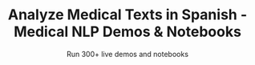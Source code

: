 ---
layout: demopagenew
title: Analyze Medical Texts in Spanish - Medical NLP Demos & Notebooks
seotitle: 'Medical NLP: Analyze Medical Texts in Spanish - John Snow Labs'
subtitle: Run 300+ live demos and notebooks
full_width: true
permalink: /analyze_medical_text_spanish
key: demo
article_header:
  type: demo
license: false
mode: immersivebg
show_edit_on_github: false
show_date: false
data:
  sections:  
    - secheader: yes
      secheader:
        - subtitle: Analyze Medical Texts in Spanish - Live Demos & Notebooks
          activemenu: analyze_medical_text_spanish
      source: yes
      source: 
        - title: Detect professions and occupations in Spanish
          id: detect_professions_occupations_Spanish_texts 
          image: 
              src: /assets/images/Classify-documents.svg
          excerpt: Automatically identify professions and occupations entities in Spanish texts using our pretrained Spark NLP for Healthcare model. 
          actions:
          - text: Live Demo
            type: normal
            url: https://demo.johnsnowlabs.com/healthcare/NER_PROFESSIONS_ES/ 
          - text: Colab
            type: blue_btn
            url: https://colab.research.google.com/github/JohnSnowLabs/spark-nlp-workshop/blob/master/tutorials/streamlit_notebooks/healthcare/NER_PROFESSIONS_ES.ipynb
        - title: Detect Diagnoses And Procedures In Spanish
          id: detect-diagnoses-and-procedures-in-spanish
          image: 
              src: /assets/images/Detect_drugs_and_prescriptions.svg
          excerpt: Automatically identify diagnoses and procedures in Spanish clinical documents.
          actions:
          - text: Live Demo
            type: normal
            url: https://demo.johnsnowlabs.com/healthcare/NER_DIAG_PROC_ES/
          - text: Colab
            type: blue_btn
            url: https://githubtocolab.com/JohnSnowLabs/spark-nlp-workshop/blob/master/tutorials/streamlit_notebooks/healthcare/NER_DIAG_PROC_ES.ipynb
        - title: Resolve Clinical Health Information using the HPO taxonomy (Spanish) 
          id: hpo_coding_spanish
          image: 
              src: /assets/images/HPO_coding_Spanish.svg
          excerpt: Entity Resolver for Human Phenotype Ontology in Spanish
          actions:
          - text: Live Demo
            type: normal
            url: https://demo.johnsnowlabs.com/healthcare/ER_HPO_ES/
          - text: Colab
            type: blue_btn
            url: https://colab.research.google.com/github/JohnSnowLabs/spark-nlp-workshop/blob/master/tutorials/Certification_Trainings/Healthcare/24.Improved_Entity_Resolvers_in_SparkNLP_with_sBert.ipynb
        - title: Detect Tumor Characteristics in Spanish medical texts
          id: detect_tumor_characteristics_spanish_medical_texts  
          image: 
              src: /assets/images/Detect_Tumor_Characteristics_in_Spanish_medical_texts.svg
          excerpt: This demo shows how to detect tumor characteristics (morphology) in Spanish medical texts.
          actions:
          - text: Live Demo
            type: normal
            url: https://demo.johnsnowlabs.com/healthcare/NER_TUMOR_ES/  
          - text: Colab
            type: blue_btn
            url: https://colab.research.google.com/github/JohnSnowLabs/spark-nlp-workshop/blob/master/tutorials/streamlit_notebooks/healthcare/NER_TUMOR_ES.ipynb
        - title: Map clinical terminology to SNOMED taxonomy in Spanish
          id: map_clinical_terminology_SNOMED_taxonomy_Spanish   
          image: 
              src: /assets/images/Map_clinical_terminology_to_SNOMED_taxonomy_in_Spanish.svg
          excerpt: This model maps healthcare information in Spanish to SNOMED codes using Entity Resolvers.
          actions:
          - text: Live Demo
            type: normal
            url: https://demo.johnsnowlabs.com/healthcare/ER_SNOMED_ES
          - text: Colab
            type: blue_btn
            url: https://colab.research.google.com/github/JohnSnowLabs/spark-nlp-workshop/blob/master/tutorials/streamlit_notebooks/healthcare/ER_SNOMED_ES.ipynb
        - title: Deidentify Spanish texts
          id: deidentify_spanish_texts   
          image: 
              src: /assets/images/Detect_Tumor_Characteristics_in_Spanish_medical_texts.svg
          excerpt: This demo shows how to deidentify protected health information in Spanish medical texts.
          actions:
          - text: Live Demo
            type: normal
            url: https://demo.johnsnowlabs.com/healthcare/DEID_PHI_TEXT_ES/
          - text: Colab
            type: blue_btn
            url: https://colab.research.google.com/github/JohnSnowLabs/spark-nlp-workshop/blob/master/tutorials/Certification_Trainings/Healthcare/4.2.Clinical_Deidentification_in_Spanish.ipynb
        - title: Detect PHI for Deidentification in Spanish
          id: detect_phi_deidentification_spanish    
          image: 
              src: /assets/images/Detect_risk_factors.svg
          excerpt: This demo shows how to detect Protected Health Information (PHI) that may need to be deidentified in Spanish.
          actions:
          - text: Live Demo
            type: normal
            url: https://demo.johnsnowlabs.com/healthcare/NER_DEID_ES/
          - text: Colab
            type: blue_btn
            url: https://colab.research.google.com/github/JohnSnowLabs/spark-nlp-workshop/blob/master/tutorials/Certification_Trainings/Healthcare/4.2.Clinical_Deidentification_in_Spanish.ipynb
        - title: Detection of disease mentions in Spanish tweets 
          id: detection_disease_mentions_spanish_tweets       
          image: 
              src: /assets/images/Detection_of_disease_mentions_in_Spanish_tweets.svg
          excerpt: This model extracts disease entities in Spanish tweets.
          actions:
          - text: Live Demo
            type: normal
            url: https://demo.johnsnowlabs.com/healthcare/PUBLIC_HEALTH_NER_DISEASE_ES/
          - text: Colab
            type: blue_btn
            url: https://colab.research.google.com/github/JohnSnowLabs/spark-nlp-workshop/blob/master/tutorials/streamlit_notebooks/healthcare/PUBLIC_HEALTH_NER_DISEASE_ES.ipynb
---